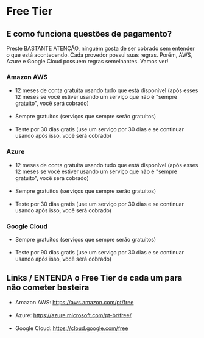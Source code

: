 # Free Tier

## E como funciona questões de pagamento?
Preste BASTANTE ATENÇÃO, ninguém gosta de ser cobrado sem entender o que está acontecendo. Cada provedor possui suas regras. Porém, AWS, Azure e Google Cloud possuem
regras semelhantes. Vamos ver!

### Amazon AWS
  - 12 meses de conta gratuita usando tudo que está disponível (após esses 12 meses se você estiver usando um serviço que não é "sempre gratuito", você será cobrado) <br><br>
  - Sempre gratuitos (serviços que sempre serão gratuitos) <br><br>
  - Teste por 30 dias gratis (use um serviço por 30 dias e se continuar usando após isso, você será cobrado)

### Azure
  - 12 meses de conta gratuita usando tudo que está disponível (após esses 12 meses se você estiver usando um serviço que não é "sempre gratuito", você será cobrado) <br><br>
  - Sempre gratuitos (serviços que sempre serão gratuitos) <br><br>
  - Teste por 30 dias gratis (use um serviço por 30 dias e se continuar usando após isso, você será cobrado)

### Google Cloud
  - Sempre gratuitos (serviços que sempre serão gratuitos) <br><br>
  - Teste por 90 dias gratis (use um serviço por 30 dias e se continuar usando após isso, você será cobrado)

## Links / ENTENDA o Free Tier de cada um para não cometer besteira
  - Amazon AWS: https://aws.amazon.com/pt/free<br><br>
  - Azure: https://azure.microsoft.com/pt-br/free/<br><br>
  - Google Cloud: https://cloud.google.com/free
